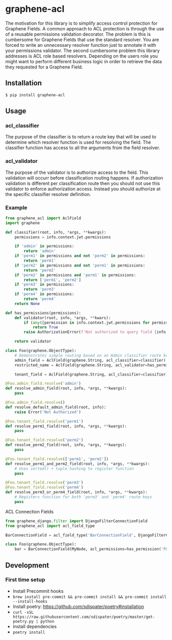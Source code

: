 # graphene-acl

The motivation for this library is to simplify access control protection for Graphene Fields. A common approach to ACL protection is through the use of a reusable permissions validation decorator. The problem is this is cumbersome for Graphene Fields that use the standard resolver. You are forced to write an unnecessary resolver function just to annotate it with your permissions validator. The second cumbersome problem this library addresses is ACL role based resolvers. Depending on the users role you might want to perform different business logic in order to retrieve the data they requested for a Graphene Field.

## Installation

```bash
$ pip install graphene-acl
```

## Usage

### acl_classifier

The purpose of the classifier is to return a route key that will be used to determine which resolver function is used for resolving the field. The classifier function has access to all the arguments from the field resolver.

### acl_validator

The purpose of the validator is to authorize access to the field. This validation will occurr before classification routing happens. If authorization validation is different per classification route then you should not use this validator to enforce authorization access. Instead you should authorize at the specific classifier resolver definition.

### Example

```python
from graphene_acl import AclField
import graphene

def classifier(root, info, *args, **kwargs):
    permissions = info.context.jwt.permissions

    if 'admin' in permissions:
        return 'admin'
    if 'perm1' in permissions and not 'perm2' in permissions:
        return 'perm1'
    if 'perm2' in permissions and not 'perm1' in permissions:
        return 'perm2'
    if 'perm2' in permissions and 'perm1' in permissions:
        return ['perm1', 'perm2']
    if 'perm3' in permissions:
        return 'perm3'
    if 'perm4' in permissions:
        return 'perm4'
    return None

def has_permissions(permissions):
    def validator(root, info, *args, **kwars):
        if (any([permission in info.context.jwt.permissions for permission in permissions])):
            return True
        raise AuthorizationError(f'Not authorized to query field {info.field_name}')

    return validator

class Foo(graphene.ObjectType):
    # Demonstrates simple routing based on an Admin classifier route key
    admin_field = AclField(graphene.String, acl_classifier=classifier)
    restricted_name = AclField(graphene.String, acl_validator=has_permissions(['foo:name:read', 'admin']))

    tenant_field = AclField(graphene.String, acl_classifier=classifier)

@Foo.admin_field.resolve('admin')
def resolve_admin_field(root, info, *args, **kwargs):
    pass

@Foo.admin_field.resolve()
def resolve_default_admin_field(root, info):
    raise Error('Not Authorized')

@Foo.tenant_field.resolve('perm1')
def resolve_perm1_field(root, info, *args, **kwargs):
    pass

@Foo.tenant_field.resolve('perm2')
def resolve_perm2_field(root, info, *args, **kwargs):
    pass

@Foo.tenant_field.resolve(['perm1', 'perm2'])
def resolve_perm1_and_perm2_field(root, info, *args, **kwargs):
    # Uses sorted() + tuple hashing to register function
    pass

@Foo.tenant_field.resolve('perm3')
@Foo.tenant_field.resolve('perm4')
def resolve_perm3_or_perm4_field(root, info, *args, **kwargs):
    # Registers function for both 'perm3' and 'perm4' route keys
    pass
```

ACL Connection Fields

```python
from graphene_django.filter import DjangoFilterConnectionField
from graphene_acl import acl_field_type

BarConnectionField = acl_field_type('BarConnectionField', DjangoFilterConnectionField)

class Foo(graphene.ObjectType):
    bar = BarConnectionField(MyNode, acl_permissions=has_permission('FOO'))

```

## Development

### First time setup

-   Install Precommit hooks
-   `brew install pre-commit && pre-commit install && pre-commit install --install-hooks`
-   Install poetry: https://github.com/sdispater/poetry#installation
-   `curl -sSL https://raw.githubusercontent.com/sdispater/poetry/master/get-poetry.py | python`
-   Install dependencies
-   `poetry install`
